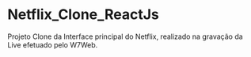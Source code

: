 # Netflix_Clone_ReactJs
Projeto Clone da Interface principal do Netflix, realizado na gravação da Live efetuado pelo W7Web.
